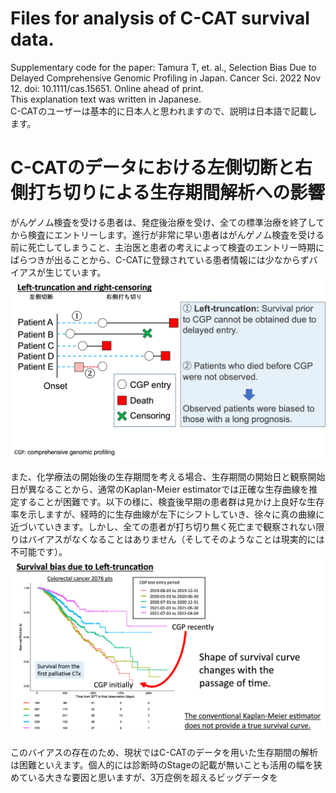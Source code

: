# Files for analysis of C-CAT survival data.  
Supplementary code for the paper: Tamura T, et. al., Selection Bias Due to Delayed Comprehensive Genomic Profiling in Japan. Cancer Sci. 2022 Nov 12.  doi: 10.1111/cas.15651. Online ahead of print.  
This explanation text was written in Japanese.  
C-CATのユーザーは基本的に日本人と思われますので、説明は日本語で記載します。  

# C-CATのデータにおける左側切断と右側打ち切りによる生存期間解析への影響
がんゲノム検査を受ける患者は、発症後治療を受け、全ての標準治療を終了してから検査にエントリーします。進行が非常に早い患者はがんゲノム検査を受ける前に死亡してしまうこと、主治医と患者の考えによって検査のエントリー時期にばらつきが出ることから、C-CATに登録されている患者情報には少なからずバイアスが生じています。    
![Figure_1, explanation for left-truncation](github_1.png)  
  
また、化学療法の開始後の生存期間を考える場合、生存期間の開始日と観察開始日が異なることから、通常のKaplan-Meier estimatorでは正確な生存曲線を推定することが困難です。以下の様に、検査後早期の患者群は見かけ上良好な生存率を示しますが、経時的に生存曲線が左下にシフトしていき、徐々に真の曲線に近づいていきます。しかし、全ての患者が打ち切り無く死亡まで観察されない限りはバイアスがなくなることはありません（そしてそのようなことは現実的には不可能です）。    
![Figure_2, explanation for survival curve shift](github_2.png)    

このバイアスの存在のため、現状ではC-CATのデータを用いた生存期間の解析は困難といえます。個人的には診断時のStageの記載が無いことも活用の幅を狭めている大きな要因と思いますが、3万症例を超えるビッグデータを
